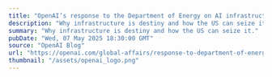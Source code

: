 ```yaml
---
title: "OpenAI’s response to the Department of Energy on AI infrastructure"
description: "Why infrastructure is destiny and how the US can seize it."
summary: "Why infrastructure is destiny and how the US can seize it."
pubDate: "Wed, 07 May 2025 18:30:00 GMT"
source: "OpenAI Blog"
url: "https://openai.com/global-affairs/response-to-department-of-energy"
thumbnail: "/assets/openai_logo.png"
---
```



